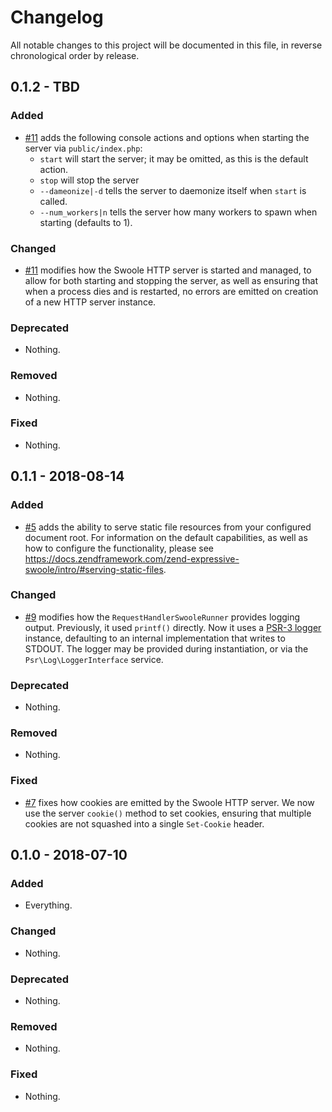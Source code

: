 # Changelog

All notable changes to this project will be documented in this file, in reverse chronological order by release.

## 0.1.2 - TBD

### Added

- [#11](https://github.com/zendframework/zend-expressive-swoole/pull/11) adds the following console actions and options when starting the
  server via `public/index.php`:
  - `start` will start the server; it may be omitted, as this is the default action.
  - `stop` will stop the server
  - `--dameonize|-d` tells the server to daemonize itself when `start` is called.
  - `--num_workers|n` tells the server how many workers to spawn when starting (defaults to 1).

### Changed

- [#11](https://github.com/zendframework/zend-expressive-swoole/pull/11) modifies how the Swoole HTTP server is started and managed, to
  allow for both starting and stopping the server, as well as ensuring that when
  a process dies and is restarted, no errors are emitted on creation of a new
  HTTP server instance.

### Deprecated

- Nothing.

### Removed

- Nothing.

### Fixed

- Nothing.

## 0.1.1 - 2018-08-14

### Added

- [#5](https://github.com/zendframework/zend-expressive-swoole/pull/5) adds the ability to serve static file resources from your
  configured document root. For information on the default capabilities, as well
  as how to configure the functionality, please see
  https://docs.zendframework.com/zend-expressive-swoole/intro/#serving-static-files.

### Changed

- [#9](https://github.com/zendframework/zend-expressive-swoole/pull/9) modifies how the `RequestHandlerSwooleRunner` provides logging
  output.  Previously, it used `printf()` directly. Now it uses a [PSR-3
  logger](https://www.php-fig.org/psr/psr-3/) instance, defaulting to an
  internal implementation that writes to STDOUT. The logger may be provided
  during instantiation, or via the `Psr\Log\LoggerInterface` service.

### Deprecated

- Nothing.

### Removed

- Nothing.

### Fixed

- [#7](https://github.com/zendframework/zend-expressive-swoole/pull/7) fixes how cookies are emitted by the Swoole HTTP server. We now
  use the server `cookie()` method to set cookies, ensuring that multiple
  cookies are not squashed into a single `Set-Cookie` header.

## 0.1.0 - 2018-07-10

### Added

- Everything.

### Changed

- Nothing.

### Deprecated

- Nothing.

### Removed

- Nothing.

### Fixed

- Nothing.
